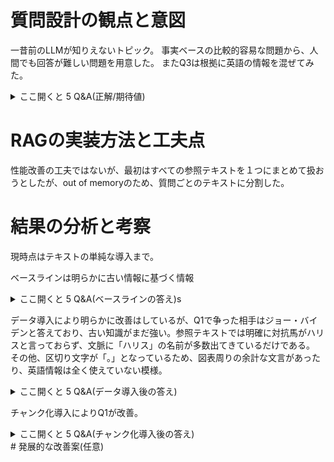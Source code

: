 # 質問設計の観点と意図

一昔前のLLMが知りえないトピック。
事実ベースの比較的容易な問題から、人間でも回答が難しい問題を用意した。
またQ3は根拠に英語の情報を混ぜてみた。

<details><summary>ここ開くと 5 Q&A(正解/期待値)</summary>

## Q1: アメリカ４７代大統領選はいつ開催され、誰と誰が最終候補で争い、誰が勝利したか？
### A1:
2024年11月5日にドナルド・トランプとカマラ・ハリスが争い、トランプが勝利した。
### 参考
https://www.jetro.go.jp/biz/areareports/2024/f1e171ff697a329b.html

## Q2: トランプの勝因を２つあげよ
### A2: 
経済政策：チップ収入を含めた広範な減税策
移民政策：「不法移民に職を奪われるとの懸念」がトランプ氏支持へと流れる決定打となった可能性がある。
### 参考
https://www.dlri.co.jp/report/dlri/399961.html

## Q3: 大統領就任式で示された優先事項４つとその概要を説明せよ
### A3:
「米国を再び安全に」「米国を再び手頃な価格でエネルギー大国に」「既得権益の一掃」「米国の価値の復活」概要は省略
### 参考
https://www.jetro.go.jp/biznews/2025/01/4b0b0bf68f782925.html
https://www.whitehouse.gov/briefings-statements/2025/01/president-trumps-america-first-priorities/

## Q4: トランプ政権の関税政策とは？また、その目的は？
### A4: 
相互関税を駆使して米国の主要な通商関係を再編しようとしている。相互関税とは二国間貿易の公平性を確保するため当事者双方が講じる措置。
トランプ氏と顧問らは、多くの貿易相手国が自国の輸出業者を米企業より競争優位に立たせているため、米国の製造業に不利益をもたらしていると指摘。米経済を関税の壁で囲えば、海外の生産者、あるいは海外で事業を展開する米企業が米国内に設備を設け米労働者を雇用するインセンティブが働き、中産階級空洞化の流れを変えられると主張する。
この戦略には、より最近になって明らかになった目的もある。減税のための財源確保だ。
### 参考
https://www.bloomberg.co.jp/news/articles/2025-02-14/SRNHTIT0AFB400

## Q5: 関税政策の今後の世界情勢への影響は？
### A5:
保護主義的な通商政策が、グローバル化した現代経済において必ずしも意図した効果を生まないことを示唆する。関税引き上げによる影響は実施国である米国において最も大きい。
こうしたサプライチェーンを利用して最終財を生産する企業の多くが多国籍企業であることを考えれば、関税政策によってある国のある産業に正の影響が出たとしても、その国の企業に正の影響が出るとは限らない。
### 参考
https://www.ide.go.jp/Japanese/IDEsquare/Eyes/2025/ISQ202520_006.html

</details>

# RAGの実装方法と工夫点
性能改善の工夫ではないが、最初はすべての参照テキストを１つにまとめて扱おうとしたが、out of memoryのため、質問ごとのテキストに分割した。

# 結果の分析と考察
現時点はテキストの単純な導入まで。

ベースラインは明らかに古い情報に基づく情報

<details><summary>ここ開くと 5 Q&A(ベースラインの答え)s</summary>

## Q1: アメリカ４７代大統領選はいつ開催され、誰と誰が最終候補で争い、誰が勝利したか？
アメリカ47代大統領選は**2024年11月5日**に開催されました。
最終候補として、**ドナルド・トランプ**と**ジョー・バイデン**が争いました。
**ジョー・バイデン**が勝利しました。

## Q2: トランプの勝因を２つあげよ

トランプ氏の当選には、いくつかの要因が複雑に絡み合いました。ここでは、2つの主要な勝因を挙げます。

1. **「 cambiamento」の訴え:**  トランプ氏は、既存の政治体制に対する不満を訴え、変化を求める人々の支持を得ました。特に、経済問題や移民問題、安全保障問題といった、多くの国民が抱える懸念を強調し、従来の政治的枠組みを批判しました。
2. **選挙戦における戦略:** トランプ氏は、従来の政治的戦略とは異なる、積極的なキャンペーン戦略を採用しました。SNSやメディアを活用し、直接的な対話と対立を重視した戦略により、選挙戦におけるメッセージの拡散と支持を獲得しました。

## Q3: 大統領就任式で示された優先事項４つとその概要を説明せよ

##  大統領就任式で示された優先事項４つとその概要

2021年1月20日、アメリカ大統領のJoe Bidenが就任式で示した優先事項は以下の４つです。

1. **新型コロナウイルス対策:**
    * **概要:**  感染拡大防止と経済回復を重視。ワクチン供給の拡大、医療体制の強化、経済支援策の導入など、感染症対策と経済の安定化を両立する政策を推進する。
    * **具体的な取り組み:**
        * ワクチン供給の拡大と接種促進
        * 医療体制の強化と医療従事者の支援
        * コロナ対策の経済支援策の導入
        * 新型コロナウイルス感染症対策の専門家による報告と分析

2. **経済の回復と雇用創出:**
    * **概要:**  失業率の抑制と経済の活性化を目標とする。企業の投資促進、雇用創出、インフラ整備など、経済の安定化と成長を促進する政策を推進する。
    * **具体的な取り組み:**
        * 企業の投資促進と雇用創出の支援
        * インフラ整備と経済活性

## Q4: トランプ政権の関税政策とは？また、その目的は？

## トランプ政権の関税政策

トランプ政権は、関税政策において、**自由貿易と保護主義**の両方を重視した政策を展開しました。 

**主な政策は以下の通りです:**

* **関税の増額:**  トランプ大統領は、輸入品に対する関税を大幅に増額しました。特に、中国からの輸入品に対する関税は大きな注目を集めました。
* **貿易摩擦:**  トランプ大統領は、中国やEUなど、主要な貿易相手国と貿易摩擦を起こしました。特に、中国の貿易優位性に対する批判が強かった点は、関税政策の大きな特徴です。
* **国内産業の活性化:**  関税政策の一環として、国内産業の活性化を目的とした政策も実施されました。例えば、自動車産業や農業分野への関税の緩和や、国内製品の輸出促進を目的とした政策が挙げられます。
* **関税の撤廃:**  一部の輸入品に対して、関税を撤廃する政策も実施されました。

**目的:**

トランプ政権の関税政策の目的は多岐にわたりました。

* **貿易の公平性:** 

## Q5: 関税政策の今後の世界情勢への影響は？

関税政策の今後の世界情勢への影響は多岐に渡り、複雑かつ重要な課題です。 

**主な影響としては、以下の点が挙げられます。**

**1.  経済への影響:**

* **国際貿易の縮小:**  関税の導入や増税は、輸入品価格の上昇を招き、消費者の購買意欲を抑制する可能性があります。これは、世界経済全体に悪影響を及ぼす可能性があります。
* **生産コストの増加:**  関税は、企業の生産コストを増加させる可能性があり、価格上昇につながります。
* **貿易摩擦の拡大:**  関税政策の変更は、貿易摩擦を引き起こし、国際的な緊張を高める可能性があります。

**2.  政治・外交への影響:**

* **国際的な対立の拡大:**  関税政策の変更は、国際的な対立を拡大させる可能性があります。
* **同盟関係の強化:**  関税政策の変更は、同盟関係の強化を促す可能性もあります。
* **国際機関への影響:**  関税政策の変更は、国際機関の協力を必要とする可能性があります。

**3.  社会への影響

</details>

データ導入により明らかに改善はしているが、Q1で争った相手はジョー・バイデンと答えており、古い知識がまだ強い。参照テキストでは明確に対抗馬がハリスと言っておらず、文脈に「ハリス」の名前が多数出てきているだけである。
その他、区切り文字が「。」となっているため、図表周りの余計な文言があったり、英語情報は全く使えていない模様。

<details><summary>ここ開くと 5 Q&A(データ導入後の答え)</summary>

## Q1: アメリカ４７代大統領選はいつ開催され、誰と誰が最終候補で争い、誰が勝利したか？

アメリカ47代大統領選は**2024年11月5日**に開催されました。
最終候補として、**ドナルド・トランプ氏（共和党）**と**ジョー・バイデン氏（民主党）**が争いました。
**ドナルド・トランプ氏**が勝利しました。 

## Q2: トランプの勝因を２つあげよ

トランプ氏の勝因は、以下の２つです。

1. **経済政策:**  物価高への強い不満を訴え、経済政策の成功が大きな要因となった。
2. **厳格な移民政策:**  合法移民による不法移民への不満を訴え、厳格な移民政策を支持した人が多数だった。

## Q3: 大統領就任式で示された優先事項４つとその概要を説明せよ

トランプ大統領の就任式で示された優先事項４つは、以下の通りです。

1. **米国を再び安全に:**  
    *  **概要:**  米国国境の安全確保と犯罪対策を強化し、違法移民の抑制を目的とする。
    *  具体的な取り組みとしては、Bidenの「キャッチアンドリ lease」政策の廃止、Remain in Mexico制度の復活、壁の建設、違法移民への厳しい査証制度導入、犯罪の庇護地を排除する政策などが挙げられる。
2. **米国を再び手頃な価格でエネルギー大国に:**  
    *  **概要:**  エネルギー政策の改革を行い、アメリカ国内のエネルギー生産と利用を促進する。
    *  具体的には、環境規制の緩和、エネルギー生産・利用の促進、エネルギー資源の開発を推進する。
3. **既得権益の一掃:**  
    *  **概要:**  既得権益を排除し、より公平な社会制度を構築する。
    *  具体的な取り組みとしては、政治的・経済的権力の集中を抑制し、より公平な政治制度を構築する。
4. **米国の

ドキュメントの区切り文字を’。’に加え'.'を追加。

トランプ大統領の優先事項４つは次の通りです。

1. **米国を再び安全に:**  安全保障の強化、国際的な脅威に対抗する政策の推進
2. **米国を再び手頃な価格でエネルギー大国に:**  エネルギーの安定供給と価格の抑制、エネルギーインフラの整備
3. **既得権益の一掃:**  既存の政策や制度の改革、権力の集中を抑制
4. **米国の価値の復活:**  国際的な地位の回復、米国経済の活性化


## Q4: トランプ政権の関税政策とは？また、その目的は？

## トランプ政権の関税政策について

トランプ政権は、**貿易の公平性**を重視した関税政策を展開しました。 

**主な政策は以下の通りです:**

* **一律関税:**  当初は中国以外の国からの輸入品に20％の一律関税を課す構えを見せていました。
* **相互関税:**  関税の適用範囲を拡大し、相手国との相互関税を導入しました。
* **輸入品への関税適用:**  関税の影響を受ける国内産業からのロビー活動を踏まえ、一部の国や輸入品に対する関税免除措置を講じた。
* **不法移民や麻薬の流入阻止:**  メキシコとカナダからの輸入品への関税適用を延期した。

**目的:**

* **貿易の公平性:**  トランプ氏は、貿易における不公平な状況を解消し、米国の経済の安定化を図ることを目指しました。
* **国内産業の保護:**  関税の導入によって、国内産業の保護と競争力を維持することを目指しました。
* **輸入品への規制:**  輸入品への規制を強化

## Q5: 関税政策の今後の世界情勢への影響は？

## 関税政策の今後の世界情勢への影響

トランプ政権の関税政策は、世界経済に複雑な影響を与える可能性があります。 

**主な影響としては、以下の点が挙げられます:**

* **世界経済への悪影響:**  
    * **貿易摩擦:**  高関税政策は、貿易摩擦を引き起こし、国際的な協調が難しくなる可能性があります。
    * **国際的な競争:**  関税政策によって、国際的な競争が激化し、企業の動向や雇用への影響が懸念されます。
    * **世界経済の停滞:**  貿易摩擦や国際的な競争の悪化は、世界経済の停滞や不確実性をもたらす可能性があります。
* **特定産業への影響:**  
    * **輸出・輸入の減少:**  高関税政策によって、特定の産業の輸出・輸入が減少する可能性があります。
    * **産業の縮小:**  輸出・輸入の減少は、産業の縮小や雇用減少につながる可能性があります。
* **米国の経済への影響:**  
    * **経済の停滞:**  関税政策によって、

</details>

チャンク化導入によりQ1が改善。

<details><summary>ここ開くと 5 Q&A(チャンク化導入後の答え)</summary>

## Q1: アメリカ４７代大統領選はいつ開催され、誰と誰が最終候補で争い、誰が勝利したか？

アメリカ４７代大統領選は**2024年11月5日**に開催されました。

最終候補として、**ドナルド・トランプ氏（共和党）**と**カマラ・ハリス氏（民主党）**が争いました。

**ドナルド・トランプ氏**が勝利しました。 

## Q2: トランプの勝因を２つあげよ

トランプ氏の勝因は２つ挙げられます。

1. **経済政策:**  トランプ氏は広範な減税策を主張し、チップ収入を含めた経済政策への信頼度が高かったことが、選挙の勝因の一つです。
2. **物価高への不満:**  物価高による不満が募り、合法移民による不法移民への不満も高まっていました。トランプ氏の経済政策は、こうした不満を解消する可能性を示唆し、支持を得ました。

## Q3: 大統領就任式で示された優先事項４つとその概要を説明せよ

トランプ大統領の優先事項４つは次の通りです。

1. **米国を再び安全に:**  
    * 国境の壁の建設、不法入国者に対する亡命の廃止など、主に不法移民対策を掲げた。
2. **米国を再び手頃な価格でエネルギー大国に:**  
    *  エネルギー価格の安定化と、エネルギー自給自足を目指した政策。
3. **既得権益の一掃:**  
    *  既存の制度や権限を改革し、新たな制度や権限を導入する政策。
4. **米国の価値の復活:**  
    *  男性と女性を生物学的な現実として確立し、急進的なジェンダーイデオロギーから女性を守る。

## Q4: トランプ政権の関税政策とは？また、その目的は？

## トランプ政権の関税政策について

トランプ政権は、**貿易の公平性**を重視した関税政策を展開しました。その目的は、主に以下の通りです。

**1. 米国産業の保護:**
   - 特に、米国産品に高い関税を課すことで、国内産業の競争力を維持し、輸出を促進することを目指しました。
   - これにより、米国国内の雇用や経済活動を保護しようとしていました。

**2.  貿易赤字の解消:**
   - トランプ氏は、米国が貿易赤字を抱えていることを指摘し、国際的な貿易のバランスを改善するために、関税政策を導入しました。
   - これにより、米国が貿易相手国から輸入品をより安価に購入できるようになり、貿易赤字を解消しようとしていました。

**3.  国際的な競争環境の調整:**
   - トランプ氏は、国際的な貿易環境の調整を目的として、関税政策を導入しました。
   - 特に、中国からの輸入品への関税の導入は、中国の輸出を抑制し、米国産業の競争力を高めることを目指していました。

## Q5: 関税政策の今後の世界情勢への影響は？

## 関税政策の今後の世界情勢への影響

参考資料から読み取れるように、トランプ政権の関税政策は世界経済に大きな影響を与える可能性があります。 

**主な影響としては、以下の点が挙げられます:**

* **グローバルサプライチェーンの複雑化:**  関税政策によって、国際的な取引が複雑になり、企業の生産・供給・販売の効率性が低下する可能性があります。
* **国際的な貿易摩擦:**  関税政策による貿易摩擦は、国際的な協調と交渉の必要性を高め、世界経済の安定化に影響を与える可能性があります。
* **国内経済への影響:**  関税政策によって、米国国内の産業構造や雇用状況に影響が出ることが予想されます。
* **国際的な投資の動向:**  関税政策による経済的不安定化は、国際的な投資の動向を変化させる可能性があります。
* **国際的な協力の必要性:**  トランプ政権の関税政策は、国際的な協力と協調が重要となることを示唆しています。


**今後の世界情勢への影響をより具体的に説明すると:**

* **貿易の多様化と国際的な競

</details>
# 発展的な改善案(任意)
